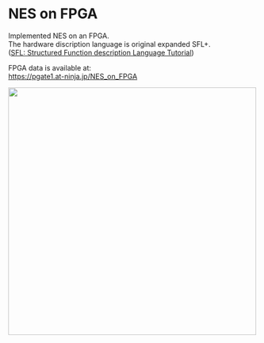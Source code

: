 # NES on FPGA

Implemented NES on an FPGA.   
The hardware discription language is original expanded SFL+.  
(<a href=http://www-lab09.kuee.kyoto-u.ac.jp/parthenon/NTT/English/Tutorial/tutorial.htm>SFL: Structured Function description Language Tutorial</a>)

FPGA data is available at:  
https://pgate1.at-ninja.jp/NES_on_FPGA

<img width=500 src=https://pgate1.at-ninja.jp/NES_on_FPGA/nes2_top.jpg>
